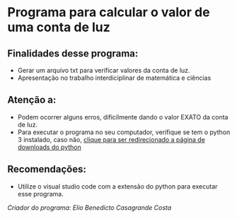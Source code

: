 # Programa para calcular o valor de uma conta de luz

## Finalidades desse programa:
  - Gerar um arquivo txt para verificar valores da conta de luz.
  - Apresentação no trabalho interdiciplinar de matemática e ciências
 
## Atenção a:
  - Podem ocorrer alguns erros, dificilmente dando o valor EXATO da conta de luz.
  - Para executar o programa no seu computador, verifique se tem o python 3 instalado, caso não, [clique para ser redirecionado a página de downloads do python](https://www.python.org/downloads/)

## Recomendações:
 - Utilize o visual studio code com a extensão do python para executar esse programa.

_Criador do programa: Elio Benedicto Casagrande Costa_
